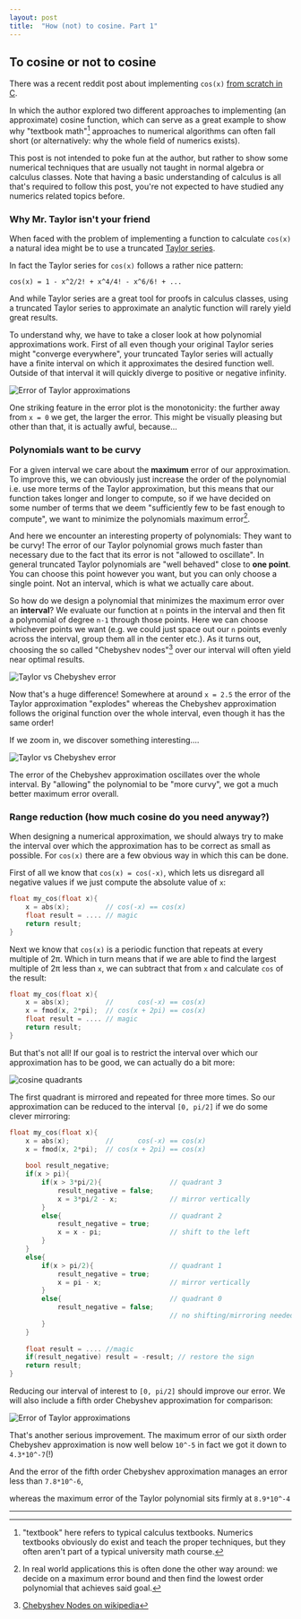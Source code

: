 ```yaml
---
layout: post
title:  "How (not) to cosine. Part 1"
---
```


## To cosine or not to cosine

There was a recent reddit post about implementing `cos(x)` [from scratch in C](https://www.reddit.com/r/programming/comments/tr8zrq/implementing_cosine_in_c_from_scratch/).

In which the author explored two different approaches to implementing (an approximate) cosine function,
which can serve as a great example to show why "textbook math"[^textbookmath] approaches to numerical algorithms can often fall short (or alternatively: why the whole field of numerics exists).

This post is not intended to poke fun at the author, but rather to show some numerical techniques that are usually not taught in normal algebra or calculus classes.
Note that having a basic understanding of calculus is all that's required to follow this post, you're not expected to have studied any numerics related topics before.

### Why Mr. Taylor isn't your friend

When faced with the problem of implementing a function to calculate `cos(x)` a natural idea might be to use a truncated [Taylor series](https://en.wikipedia.org/wiki/Taylor_series).

In fact the Taylor series for `cos(x)` follows a rather nice pattern:

`cos(x) = 1 - x^2/2! + x^4/4! - x^6/6! + ...`

And while Taylor series are a great tool for proofs in calculus classes,
using a truncated Taylor series to approximate an analytic function will rarely yield great results.

To understand why, we have to take a closer look at how polynomial approximations work.
First of all even though your original Taylor series might "converge everywhere", your truncated Taylor series will actually have a finite interval on which it approximates the desired function well.
Outside of that interval it will quickly diverge to positive or negative infinity.

![Error of Taylor approximations](/assets/how_to_cosine/error_taylor_order_6.png)

One striking feature in the error plot is the monotonicity: the further away from `x = 0` we get, the larger the error. This might be visually pleasing but other than that, it is actually awful, because...

### Polynomials want to be curvy

For a given interval we care about the **maximum** error of our approximation. To improve this, we can obviously just increase the order of the polynomial i.e. use more terms of the Taylor approximation,
but this means that our function takes longer and longer to compute, so if we have decided on some number of terms that we deem "sufficiently few to be fast enough to compute",
we want to minimize the polynomials maximum error[^actual_function_design].

And here we encounter an interesting property of polynomials: They want to be curvy! The error of our Taylor polynomial grows much faster than necessary due to the fact that its error is not "allowed to oscillate".
In general truncated Taylor polynomials are "well behaved" close to **one point**. You can choose this point however you want, but you can only choose a single point. Not an interval, which is what we actually care about.

So how do we design a polynomial that minimizes the maximum error over an **interval**? We evaluate our function at `n` points in the interval and then fit a polynomial of degree `n-1` through those points.
Here we can choose whichever points we want (e.g. we could just space out our `n` points evenly across the interval, group them all in the center etc.).
As it turns out, choosing the so called "Chebyshev nodes"[^cheby_nodes] over our interval will often yield near optimal results.

![Taylor vs Chebyshev error](/assets/how_to_cosine/error_taylor_cheby_comparison.png)

Now that's a huge difference! Somewhere at around `x = 2.5` the error of the Taylor approximation "explodes" whereas the Chebyshev approximation follows the original function over the whole interval,
even though it has the same order!

If we zoom in, we discover something interesting....

![Taylor vs Chebyshev error](/assets/how_to_cosine/error_taylor_cheby_comparison_zoomed.png)

The error of the Chebyshev approximation oscillates over the whole interval. By "allowing" the polynomial to be "more curvy", we got a much better maximum error overall.

### Range reduction (how much cosine do you need anyway?)

When designing a numerical approximation, we should always try to make the interval over which the approximation has to be correct as small as possible.
For `cos(x)` there are a few obvious way in which this can be done.

First of all we know that `cos(x) = cos(-x)`, which lets us disregard all negative values if we just compute the absolute value of `x`:
```cpp
float my_cos(float x){
    x = abs(x);         // cos(-x) == cos(x)
    float result = .... // magic
    return result;
}
```

Next we know that `cos(x)` is a periodic function that repeats at every multiple of 2π. Which in turn means that if we are able to find the largest multiple of 2π less than `x`,
we can subtract that from `x` and calculate `cos` of the result:


```cpp
float my_cos(float x){
    x = abs(x);         //      cos(-x) == cos(x)
    x = fmod(x, 2*pi);  // cos(x + 2pi) == cos(x)
    float result = .... // magic
    return result;
}
```

But that's not all! If our goal is to restrict the interval over which our approximation has to be good, we can actually do a bit more:

![cosine quadrants](/assets/how_to_cosine/cosine_quadrants.png)

The first quadrant is mirrored and repeated for three more times. So our approximation can be reduced to the interval `[0, pi/2]` if we do some clever mirroring:

```cpp
float my_cos(float x){
    x = abs(x);         //      cos(-x) == cos(x)
    x = fmod(x, 2*pi);  // cos(x + 2pi) == cos(x)
    
    bool result_negative;
    if(x > pi){
        if(x > 3*pi/2){                 // quadrant 3
            result_negative = false;
            x = 3*pi/2 - x;             // mirror vertically
        }
        else{                           // quadrant 2
            result_negative = true;
            x = x - pi;                 // shift to the left
        }
    }
    else{
        if(x > pi/2){                   // quadrant 1
            result_negative = true;
            x = pi - x;                 // mirror vertically
        }
        else{                           // quadrant 0
            result_negative = false;
                                        // no shifting/mirroring needed
        }
    }
    
    float result = .... //magic
    if(result_negative) result = -result; // restore the sign
    return result;
}
```

Reducing our interval of interest to `[0, pi/2]` should improve our error. We will also include a fifth order Chebyshev approximation for comparison:

![Error of Taylor approximations](/assets/how_to_cosine/error_taylor_cheby_comparison_zoomed_pi_over_two.png)


That's another serious improvement. The maximum error of our sixth order Chebyshev approximation is now well below `10^-5` in fact we got it down to `4.3*10^-7`(!)

And the error of the fifth order Chebyshev approximation manages an error less than `7.8*10^-6`,

whereas the maximum error of the Taylor polynomial sits firmly at `8.9*10^-4` 

---
[^textbookmath]: "textbook" here refers to typical calculus textbooks. Numerics textbooks obviously do exist and teach the proper techniques, but they often aren't part of a typical university math course.
[^actual_function_design]: In real world applications this is often done the other way around: we decide on a maximum error bound and then find the lowest order polynomial that achieves said goal.
[^cheby_nodes]: [Chebyshev Nodes on wikipedia](https://en.wikipedia.org/wiki/Chebyshev_nodes)




